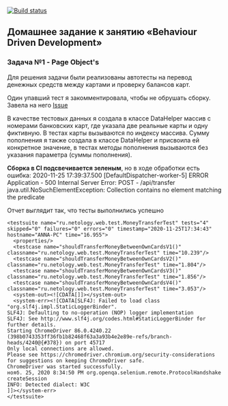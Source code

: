 [![Build status](https://ci.appveyor.com/api/projects/status/sol2wpx5h8sg4jka/branch/master?svg=true)](https://ci.appveyor.com/project/Berengalina/moneytransfer/branch/master)

## Домашнее задание к занятию «Behaviour Driven Development»

### Задача №1 - Page Object's

Для решения задачи были реализованы автотесты на перевод денежных средств между картами и проверку балансов карт.

Один упавший тест я закомментировала, чтобы не обрушать сборку. Завела на него [Issue](https://github.com/Berengalina/moneytransfer/issues/1)

В качестве тестовых данных я создала в классе DataHelper массив с номерами банковских карт, где указала две реальные карты и одну фиктивную. В тестах карты вызываются по индексу массива.
Сумму пополнения я также создала в классе DataHelper и присвоила ей конкретное значение, в тестах методы пополнения вызываются без указания параметра (суммы пополнения).

 
**Сборка в CI подсвечивается зеленым**, но в ходе обработки есть ошибка:
2020-11-25 17:39:37.500 [DefaultDispatcher-worker-5] ERROR Application - 500 Internal Server Error: POST - /api/transfer
java.util.NoSuchElementException: Collection contains no element matching the predicate

Отчет выглядит так, что тесты выполнились успешно

``` <?xml version="1.0" encoding="UTF-8"?>
<testsuite name="ru.netology.web.test.MoneyTransferTest" tests="4" skipped="0" failures="0" errors="0" timestamp="2020-11-25T17:34:43" hostname="ANNA-PC" time="16.955">
  <properties/>
  <testcase name="shouldTransferMoneyBetweenOwnCardsV1()" classname="ru.netology.web.test.MoneyTransferTest" time="10.239"/>
  <testcase name="shouldTransferMoneyBetweenOwnCardsV2()" classname="ru.netology.web.test.MoneyTransferTest" time="1.804"/>
  <testcase name="shouldTransferMoneyBetweenOwnCardsV3()" classname="ru.netology.web.test.MoneyTransferTest" time="1.856"/>
  <testcase name="shouldTransferMoneyBetweenOwnCardsV4()" classname="ru.netology.web.test.MoneyTransferTest" time="3.053"/>
  <system-out><![CDATA[]]></system-out>
  <system-err><![CDATA[SLF4J: Failed to load class "org.slf4j.impl.StaticLoggerBinder".
SLF4J: Defaulting to no-operation (NOP) logger implementation
SLF4J: See http://www.slf4j.org/codes.html#StaticLoggerBinder for further details.
Starting ChromeDriver 86.0.4240.22 (398b0743353ff36fb1b82468f63a3a93b4e2e89e-refs/branch-heads/4240@{#378}) on port 45717
Only local connections are allowed.
Please see https://chromedriver.chromium.org/security-considerations for suggestions on keeping ChromeDriver safe.
ChromeDriver was started successfully.
нояб. 25, 2020 8:34:50 PM org.openqa.selenium.remote.ProtocolHandshake createSession
INFO: Detected dialect: W3C
]]></system-err>
</testsuite> 
```
  